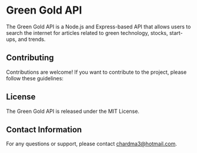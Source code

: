 # Green Gold API

The Green Gold API is a Node.js and Express-based API that allows users to search the internet for articles related to green technology, stocks, start-ups, and trends.

## Contributing

Contributions are welcome! If you want to contribute to the project, please follow these guidelines:

## License

The Green Gold API is released under the MIT License.

## Contact Information

For any questions or support, please contact chardma3@hotmail.com.
